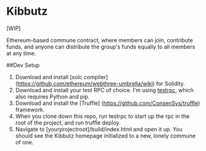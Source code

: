 # Kibbutz
[WIP]

Ethereum-based commune contract, where members can join, contribute funds, and anyone can distribute the group's funds equally to all members at any time.


##Dev Setup

1. Download and install [solc compiler] (https://github.com/ethereum/webthree-umbrella/wiki) for Solidity.
2. Download and install your test RPC of choice. I'm using [testrpc](https://github.com/ConsenSys/eth-testrpc), which also requires Python and pip.
3. Download and install the [Truffle] (https://github.com/ConsenSys/truffle) framework.
4. When you clone down this repo, run testrpc to start up the rpc in the root of the project, and run truffle deploy.
5. Navigate to [yourprojectroot]/build/index.html and open it up. You should see the Kibbutz homepage initialized to a new, lonely commune of one.

